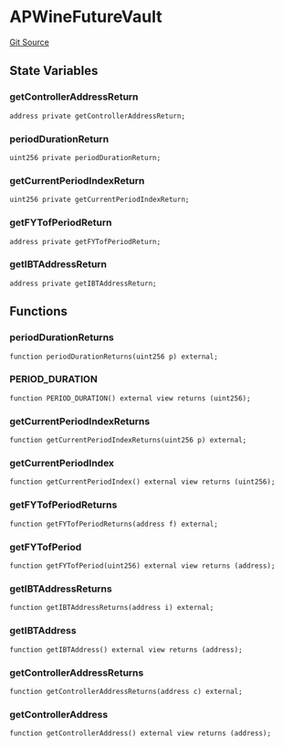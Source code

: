 # APWineFutureVault
[Git Source](https://github.com/Swivel-Finance/illuminate/blob/29a4038ae0d0795d36640f068da3ac5c1dd43806/src/mocks/APWineFutureVault.sol)


## State Variables
### getControllerAddressReturn

```solidity
address private getControllerAddressReturn;
```


### periodDurationReturn

```solidity
uint256 private periodDurationReturn;
```


### getCurrentPeriodIndexReturn

```solidity
uint256 private getCurrentPeriodIndexReturn;
```


### getFYTofPeriodReturn

```solidity
address private getFYTofPeriodReturn;
```


### getIBTAddressReturn

```solidity
address private getIBTAddressReturn;
```


## Functions
### periodDurationReturns


```solidity
function periodDurationReturns(uint256 p) external;
```

### PERIOD_DURATION


```solidity
function PERIOD_DURATION() external view returns (uint256);
```

### getCurrentPeriodIndexReturns


```solidity
function getCurrentPeriodIndexReturns(uint256 p) external;
```

### getCurrentPeriodIndex


```solidity
function getCurrentPeriodIndex() external view returns (uint256);
```

### getFYTofPeriodReturns


```solidity
function getFYTofPeriodReturns(address f) external;
```

### getFYTofPeriod


```solidity
function getFYTofPeriod(uint256) external view returns (address);
```

### getIBTAddressReturns


```solidity
function getIBTAddressReturns(address i) external;
```

### getIBTAddress


```solidity
function getIBTAddress() external view returns (address);
```

### getControllerAddressReturns


```solidity
function getControllerAddressReturns(address c) external;
```

### getControllerAddress


```solidity
function getControllerAddress() external view returns (address);
```

